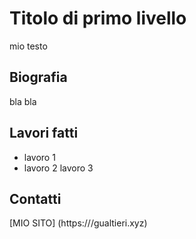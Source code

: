 # Titolo di primo livello

mio testo

## Biografia
bla bla

## Lavori fatti

- lavoro 1
- lavoro 2
 lavoro 3

## Contatti

[MIO SITO] (https:///gualtieri.xyz)
